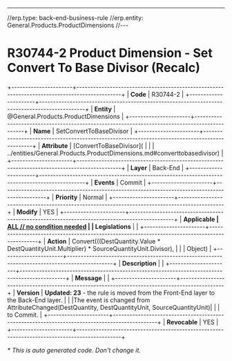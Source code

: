 ﻿---
//erp.type: back-end-business-rule
//erp.entity: General.Products.ProductDimensions
//---

# R30744-2 Product Dimension - Set Convert To Base Divisor (Recalc)
+----------------------+----------------------------------------------------------------------------------------------+
| **Code**             | R30744-2                                                                                      |
+----------------------+----------------------------------------------------------------------------------------------+
| **Entity**           | @General.Products.ProductDimensions                                                          |
+----------------------+----------------------------------------------------------------------------------------------+
| **Name**             | SetConvertToBaseDivisor                                                                      |
+----------------------+----------------------------------------------------------------------------------------------+
| **Attribute**        | [ConvertToBaseDivisor](                                                                      |
|                      | ../entities/General.Products.ProductDimensions.md#converttobasedivisor)                      |
+----------------------+----------------------------------------------------------------------------------------------+
| **Layer**            | Back-End                                                                                     |
+----------------------+----------------------------------------------------------------------------------------------+
| **Events**           | Commit                                                                                       |
+----------------------+----------------------------------------------------------------------------------------------+
| **Priority**         | Normal                                                                                       |
+----------------------+----------------------------------------------------------------------------------------------+
| **Modify**           | YES                                                                                          |
+----------------------+----------------------------------------------------------------------------------------------+
| **Applicable         | [ALL // no condition needed](xref:applicable-legislations)                                   |
| Legislations**       |                                                                                              |
+----------------------+----------------------------------------------------------------------------------------------+
| **Action**           | Convert(((DestQuantity.Value * DestQuantityUnit.Multiplier) * SourceQuantityUnit.Divisor),   |
|                      | Object)                                                                                      |
+----------------------+----------------------------------------------------------------------------------------------+
| **Description**      |                                                                                              |
+----------------------+----------------------------------------------------------------------------------------------+
| **Message**          |                                                                                              |
+----------------------+----------------------------------------------------------------------------------------------+
| **Version**          | **Updated: 23** - the rule is moved from the Front-End layer to the Back-End layer.          |
|                      |The event is changed from AttributeChanged(DestQuantity, DestQuantityUnit, SourceQuantityUnit)|
|                      | to Commit.                                                                                   |
+----------------------+----------------------------------------------------------------------------------------------+
| **Revocable**        | YES                                                                                          |
+----------------------+----------------------------------------------------------------------------------------------+

*\* This is auto generated code. Don't change it.*
